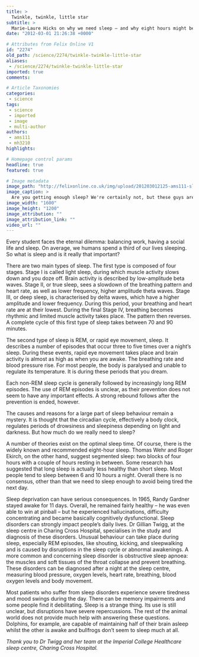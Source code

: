 ```yaml
---
title: >
  Twinkle, twinkle, little star
subtitle: >
  Marie-Laure Hicks on why we need sleep – and why eight hours might be too much
date: "2012-03-01 21:26:38 +0000"

# Attributes from Felix Online V1
id: "2274"
old_path: /science/2274/twinkle-twinkle-little-star
aliases:
 - /science/2274/twinkle-twinkle-little-star
imported: true
comments:

# Article Taxonomies
categories:
 - science
tags:
 - science
 - imported
 - image
 - multi-author
authors:
 - ams111
 - mh3210
highlights:

# Homepage control params
headline: true
featured: true

# Image metadata
image_path: "http://felixonline.co.uk/img/upload/201203012125-ams111-sleeping-puppies.jpg"
image_caption: >
  Are you getting enough sleep? We're certainly not, but these guys are...
image_width: "1600"
image_height: "1200"
image_attribution: ""
image_attribution_link: ""
video_url: ""
---
```


Every student faces the eternal dilemma: balancing work, having a social life and sleep. On average, we humans spend a third of our lives sleeping. So what is sleep and is it really that important?

There are two main types of sleep. The first type is composed of four stages. Stage I is called light sleep, during which muscle activity slows down and you doze off. Brain activity is described by low-amplitude beta waves. Stage II, or true sleep, sees a slowdown of the breathing pattern and heart rate, as well as lower frequency, higher amplitude theta waves. Stage III, or deep sleep, is characterised by delta waves, which have a higher amplitude and lower frequency. During this period, your breathing and heart rate are at their lowest. During the final Stage IV, breathing becomes rhythmic and limited muscle activity takes place. The pattern then reverses. A complete cycle of this first type of sleep takes between 70 and 90 minutes.

The second type of sleep is REM, or rapid eye movement, sleep. It describes a number of episodes that occur three to five times over a night’s sleep. During these events, rapid eye movement takes place and brain activity is almost as high as when you are awake. The breathing rate and blood pressure rise. For most people, the body is paralysed and unable to regulate its temperature. It is during these periods that you dream.

Each non-REM sleep cycle is generally followed by increasingly long REM episodes. The use of REM episodes is unclear, as their prevention does not seem to have any important effects. A strong rebound follows after the prevention is ended, however.

The causes and reasons for a large part of sleep behaviour remain a mystery. It is thought that the circadian cycle, effectively a body clock, regulates periods of drowsiness and sleepiness depending on light and darkness. But how much do we really need to sleep?

A number of theories exist on the optimal sleep time. Of course, there is the widely known and recommended eight-hour sleep. Thomas Wehr and Roger Ekirch, on the other hand, suggest segmented sleep: two blocks of four hours with a couple of hours resting in between. Some research has suggested that long sleep is actually less healthy than short sleep. Most people tend to sleep between 6 and 10 hours a night. Overall there is no consensus, other than that we need to sleep enough to avoid being tired the next day.

Sleep deprivation can have serious consequences. In 1965, Randy Gardner stayed awake for 11 days. Overall, he remained fairly healthy – he was even able to win at pinball – but he experienced hallucinations, difficulty concentrating and became basically cognitively dysfunctional. Sleep disorders can strongly impact people’s daily lives. Dr Gillian Twigg, at the sleep centre in Charing Cross Hospital, specialises in the study and diagnosis of these disorders. Unusual behaviour can take place during sleep, especially REM episodes, like shouting, kicking, and sleepwalking and is caused by disruptions in the sleep cycle or abnormal awakenings. A more common and concerning sleep disorder is obstructive sleep apnoea: the muscles and soft tissues of the throat collapse and prevent breathing. These disorders can be diagnosed after a night at the sleep centre, measuring blood pressure, oxygen levels, heart rate, breathing, blood oxygen levels and body movement.

Most patients who suffer from sleep disorders experience severe tiredness and mood swings during the day. There can be memory impairments and some people find it debilitating. Sleep is a strange thing. Its use is still unclear, but disruptions have severe repercussions. The rest of the animal world does not provide much help with answering these questions. Dolphins, for example, are capable of maintaining half of their brain asleep whilst the other is awake and bullfrogs don’t seem to sleep much at all.

_Thank you to Dr Twigg and her team at the Imperial College Healthcare sleep centre, Charing Cross Hospital._
